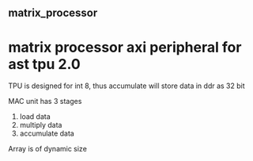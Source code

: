 ## matrix_processor
# matrix processor axi peripheral for ast tpu 2.0

TPU is designed for int 8, thus accumulate will store data in ddr as 32 bit

MAC unit has 3 stages
1. load data
2. multiply data
3. accumulate data

Array is of dynamic size
